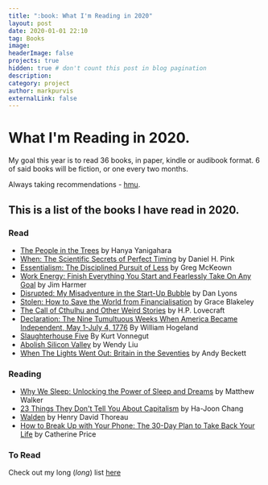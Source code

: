 ```yaml
---
title: ":book: What I'm Reading in 2020"
layout: post
date: 2020-01-01 22:10
tag: Books
image:
headerImage: false
projects: true
hidden: true # don't count this post in blog pagination
description:
category: project
author: markpurvis
externalLink: false
---
```




<h1>What I'm Reading in 2020.</h1>

<p>My goal this year is to read 36 books, in paper, kindle or audibook format. 6 of said books will be fiction, or one every two months.</p>

<p> Always taking recommendations - <a href="https://www.twitter.com/markprvs/">hmu</a>.

<h2>This is a list of the books I have read in 2020.</h2>


<h3>Read</h3>
<ul class="read">
    <li><a href="https://www.goodreads.com/book/show/39789318-the-people-in-the-trees">The People in the Trees</a> by Hanya Yanigahara</li>
    <li><a href="https://www.goodreads.com/book/show/35412097-when">When: The Scientific Secrets of Perfect Timing</a> by Daniel H. Pink</li>
    <li><a href="https://www.goodreads.com/book/show/18077875-essentialism">Essentialism: The Disciplined Pursuit of Less</a> by Greg McKeown</li> 
    <li><a href="https://www.goodreads.com/book/show/49814557-work-energy">Work Energy: Finish Everything You Start and Fearlessly Take On Any Goal</a> by Jim Harmer</li>
    <li><a href="https://www.goodreads.com/book/show/26030703-disrupted">Disrupted: My Misadventure in the Start-Up Bubble</a> by Dan Lyons</li>
    <li><a href="https://www.goodreads.com/book/show/48109791-stolen"> Stolen: How to Save the World from Financialisation</a> by Grace Blakeley</li>
    <li><a href="https://www.goodreads.com/book/show/33490.The_Call_of_Cthulhu_and_Other_Weird_Stories">The Call of Cthulhu and Other Weird Stories</a> by H.P. Lovecraft</li>
    <li><a href="https://www.goodreads.com/book/show/7893968-declaration">Declaration: The Nine Tumultuous Weeks When America Became Independent, May 1-July 4, 1776</a> By William Hogeland</li>
    <li><a href="https://www.goodreads.com/book/show/4981.Slaughterhouse_Five">Slaughterhouse Five</a> By Kurt Vonnegut</li>
    <li><a href="https://www.goodreads.com/book/show/48760481-abolish-silicon-valley">Abolish Silicon Valley</a> by Wendy Liu</li>
    <li><a href="https://www.goodreads.com/book/show/6372431-when-the-lights-went-out">When The Lights Went Out: Britain in the Seventies</a> by Andy Beckett</li>


</ul>

<h3>Reading</h3>
<ul class="reading">
    <li><a href="https://www.goodreads.com/book/show/34466963-why-we-sleep">Why We Sleep: Unlocking the Power of Sleep and Dreams</a> by Matthew Walker</li>
    <li><a href="https://www.goodreads.com/book/show/10733801-23-things-they-don-t-tell-you-about-capitalism">23 Things They Don't Tell You About Capitalism</a> by Ha-Joon Chang</li>
    <li><a href="https://www.goodreads.com/book/show/16902.Walden"> Walden</a> by Henry David Thoreau</li>
    <li><a href="https://www.goodreads.com/book/show/35209767-how-to-break-up-with-your-phone">How to Break Up with Your Phone: The 30-Day Plan to Take Back Your Life</a> by Catherine Price</li>
</ul>

<h3>To Read</h3>
<p>Check out my long (<i>long</i>) list <a href="//www.goodreads.com/review/list/9918109">here</a></p>
